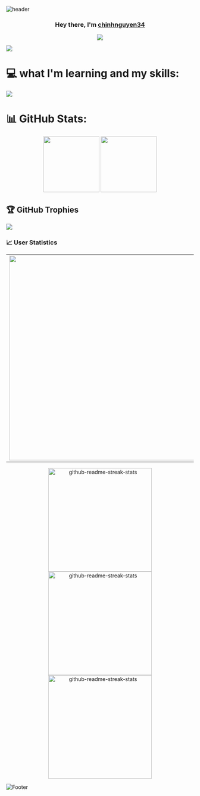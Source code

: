 ![header](https://capsule-render.vercel.app/api?type=waving&color=gradient&height=200&section=header&text=Welcome%20to%20Chinh's%20Github&fontSize=50)
<h3 align="center">Hey there, I'm <a href="https://github.com/chinhnguyen34">chinhnguyen34</a></h3>

<p align="center">
<img src="https://readme-typing-svg.demolab.com/?lines=Hello%20I'm%20Chính%20;I%20love%20Programming%20and%20Design;Nice%20to%20meet%20you%20<3&font=Fira%20Code&center=true&width=700&height=45&color=fff53a&vCenter=true&pause=1000&size=25" /></a>
</p>


<img src="https://user-images.githubusercontent.com/73097560/115834477-dbab4500-a447-11eb-908a-139a6edaec5c.gif">

 

# 💻 what I'm learning and my skills:
<p align="left"> <a href="https://github.com/chinhnguyen34"><img src="https://skillicons.dev/icons?i=vscode,java,github,mongodb,css,html,js,react,vue,flutter,c,cpp,cs,aws,nodejs,androidstudio,angular,bash,bootstrap,dart,idea,py,php"> </a> </p>

# 📊 GitHub Stats:
<div align="center">
    
[<img src="https://github-readme-stats.vercel.app/api?username=chinhnguyen34&show_icons=true&count_private=true&bg_color=30,e96443,904e95&title_color=fff&text_color=fff&include_all_commits=true" height="150">](https://github-readme-stats.vercel.app/api?username=chinhnguyen34)
[<img src="https://github-readme-stats.vercel.app/api/top-langs/?username=chinhnguyen34&layout=compact&bg_color=30,e96443,904e95&title_color=fff&text_color=fff" height="150">](https://github-readme-stats.vercel.app/api/top-langs/?username=chinhnguyen34)
</div>

## 🏆 GitHub Trophies
<a href="https://github-profile-trophy.vercel.app/?username=chinhnguyen34" target="_blank">
  <img src="https://github-profile-trophy.vercel.app/?username=chinhnguyen34&theme=radical&margin-w=4&margin-h=4">
</a>

### 📈 User Statistics
<table align="center">
  <tbody>
    <tr>
      <td>
        <a href="https://github-readme-streak-stats.herokuapp.com/?user=chinhnguyen34">
          <img width="550" src="https://github-readme-streak-stats.herokuapp.com/?user=chinhnguyen34&bg_color=30,e96443,904e95&title_color=fff&text_color=fff&theme=radical&hide_border=true">
        </a>
      </td>
    </tr>
  </tbody>
</table>
<table>

<p align="center">
     <a href="https://github.com/chinhnguyen34/demo-music-player"><img width="278" src="https://denvercoder1-github-readme-stats.vercel.app/api/pin/?username=chinhnguyen34&repo=demo-music-player&theme=react&bg_color=1F222E&title_color=F8D866&hide_border=true&icon_color=F8D866&show_icons=false" alt="github-readme-streak-stats"></a>
    <a href="https://github.com/chinhnguyen34/C-"><img width="278" src="https://denvercoder1-github-readme-stats.vercel.app/api/pin/?username=chinhnguyen34&repo=C-&theme=react&bg_color=1F222E&title_color=F8D866&hide_border=true&icon_color=F8D866&show_icons=false" alt="github-readme-streak-stats"></a>
   <a href="https://github.com/chinhnguyen34/300-days-Algorithm"><img width="278" src="https://denvercoder1-github-readme-stats.vercel.app/api/pin/?username=chinhnguyen34&repo=300-days-Algorithm&theme=react&bg_color=1F222E&title_color=F8D866&hide_border=true&icon_color=F8D866&show_icons=false" alt="github-readme-streak-stats"></a>
  </p>
  
![Footer](https://capsule-render.vercel.app/api?type=waving&color=gradient&height=100&section=footer)

